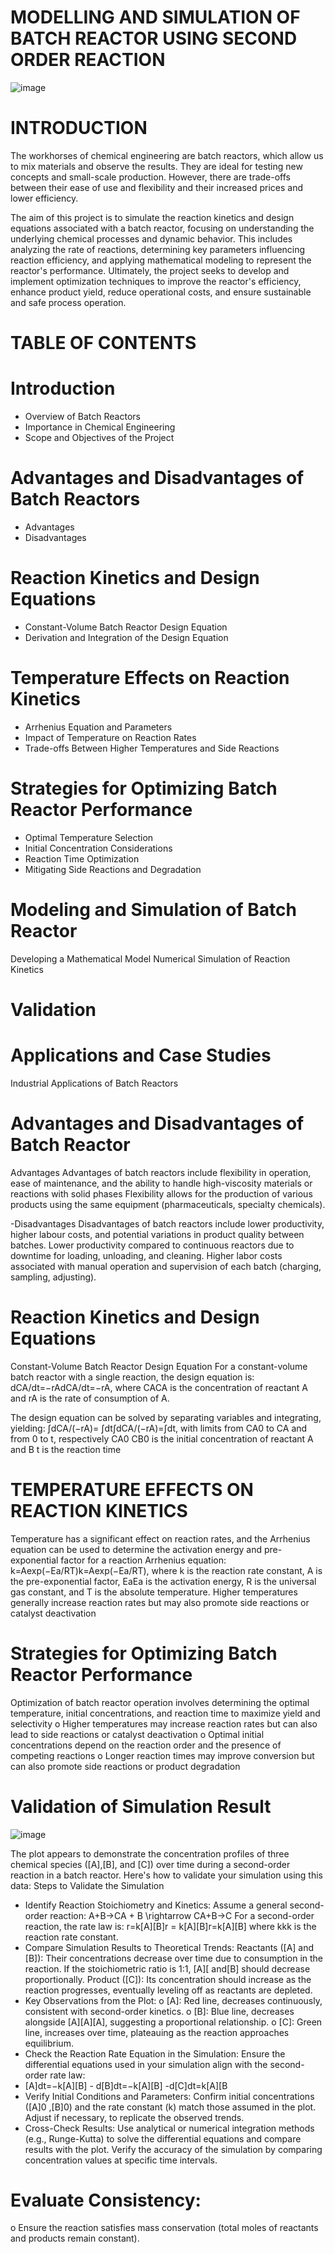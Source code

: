 # MODELLING AND SIMULATION OF BATCH REACTOR USING SECOND ORDER REACTION
![image](https://github.com/user-attachments/assets/073ad8db-183c-42ec-92cf-74e89de27f08)

# INTRODUCTION

The workhorses of chemical engineering are batch reactors, which allow us to mix materials and observe the results. They are ideal for testing new concepts and small-scale production. However, there are trade-offs between their ease of use and flexibility and their increased prices and lower efficiency. 

The aim of this project is to simulate the reaction kinetics and design equations associated with a batch reactor, focusing on understanding the underlying chemical processes and dynamic behavior. This includes analyzing the rate of reactions, determining key parameters influencing reaction efficiency, and applying mathematical modeling to represent the reactor's performance. Ultimately, the project seeks to develop and implement optimization techniques to improve the reactor's efficiency, enhance product yield, reduce operational costs, and ensure sustainable and safe process operation.
# TABLE OF CONTENTS
# Introduction
 - Overview of Batch Reactors
- Importance in Chemical Engineering
- Scope and Objectives of the Project
# Advantages and Disadvantages of Batch Reactors
- Advantages
- Disadvantages
# Reaction Kinetics and Design Equations
- Constant-Volume Batch Reactor Design Equation
- Derivation and Integration of the Design Equation
# Temperature Effects on Reaction Kinetics
- Arrhenius Equation and Parameters
- Impact of Temperature on Reaction Rates
- Trade-offs Between Higher Temperatures and Side Reactions
# Strategies for Optimizing Batch Reactor Performance
- Optimal Temperature Selection
 - Initial Concentration Considerations
- Reaction Time Optimization
 - Mitigating Side Reactions and Degradation
# Modeling and Simulation of Batch Reactor
Developing a Mathematical Model
 Numerical Simulation of Reaction Kinetics
# Validation 
# Applications and Case Studies
 Industrial Applications of Batch Reactors

# Advantages and Disadvantages of Batch Reactor
Advantages
Advantages of batch reactors include flexibility in operation, ease of maintenance, 
and the ability to handle high-viscosity materials or reactions with solid phases
Flexibility allows for the production of various products using the same equipment (pharmaceuticals, specialty chemicals).

-Disadvantages
Disadvantages of batch reactors include lower productivity, higher labour costs, and potential variations in product quality between batches.
Lower productivity compared to continuous reactors due to downtime for loading, unloading, and cleaning.
Higher labor costs associated with manual operation and supervision of each batch (charging, sampling, adjusting).

# Reaction Kinetics and Design Equations
Constant-Volume Batch Reactor Design Equation
For a constant-volume batch reactor with a single reaction, the design equation is: dCA/dt=−rAdCA/dt=−rA, where CACA is the concentration of reactant A and rA is the rate of consumption of A.

The design equation can be solved by separating variables and integrating, yielding: ∫dCA/(−rA)= ∫dt∫dCA/(−rA)=∫dt, with limits from CA0 to CA and from 0 to t, respectively
	CA0 CB0 is the initial concentration of reactant A and B
  t is the reaction time
 # TEMPERATURE EFFECTS ON REACTION KINETICS
  Temperature has a significant effect on reaction rates, and the Arrhenius equation can be used to determine the activation energy and pre-exponential factor for a reaction
Arrhenius equation: k=Aexp(−Ea/RT)k=Aexp(−Ea/RT), where k is the reaction rate constant, A is the pre-exponential factor, EaEa is the activation energy, R is the 
universal gas constant, and T is the absolute temperature.
Higher temperatures generally increase reaction rates but may also promote side reactions or catalyst deactivation

# Strategies for Optimizing Batch Reactor Performance
Optimization of batch reactor operation involves determining the optimal temperature, initial concentrations, and reaction time to maximize yield and selectivity
o Higher temperatures may increase reaction rates but can also lead to side reactions or catalyst deactivation
o Optimal initial concentrations depend on the reaction order and the presence of competing reactions
o Longer reaction times may improve conversion but can also promote side reactions or product degradation

# Validation of Simulation Result
 ![image](https://github.com/user-attachments/assets/d5387406-9758-4261-8d32-a1d153fa813f)

The plot appears to demonstrate the concentration profiles of three chemical species ([A],[B], and [C]) over time during a second-order reaction in a batch reactor. Here's how to validate your simulation using this data:
Steps to Validate the Simulation
 - Identify Reaction Stoichiometry and Kinetics:
	Assume a general second-order reaction: A+B→CA + B \rightarrow CA+B→C
	For a second-order reaction, the rate law is: r=k[A][B]r = k[A][B]r=k[A][B] where kkk is the reaction rate constant.
- Compare Simulation Results to Theoretical Trends:
  Reactants ([A] and [B]):
  Their concentrations decrease over time due to consumption in the reaction.
	If the stoichiometric ratio is 1:1, [A][ and[B] should decrease proportionally.
	Product ([C]):
  Its concentration should increase as the reaction progresses, eventually leveling off as reactants are depleted.
-	Key Observations from the Plot:
o	[A]: Red line, decreases continuously, consistent with second-order kinetics.
o	[B]: Blue line, decreases alongside [A][A][A], suggesting a proportional relationship.
o	[C]: Green line, increases over time, plateauing as the reaction approaches equilibrium.
  - Check the Reaction Rate Equation in the Simulation:
	Ensure the differential equations used in your simulation align with the second-order rate law: 
   - [A]dt=−k[A][B]
    - d[B]dt=−k[A][B]
    -d[C]dt=k[A][B
  - Verify Initial Conditions and Parameters:
	Confirm initial concentrations ([A]0 ,[B]0) and the rate constant (k) match those assumed in the plot.
	Adjust if necessary, to replicate the observed trends.
-	Cross-Check Results:
	Use analytical or numerical integration methods (e.g., Runge-Kutta) to solve the differential equations and compare results with the plot.
	Verify the accuracy of the simulation by comparing concentration values at specific time intervals.
  # Evaluate Consistency:
o	Ensure the reaction satisfies mass conservation (total moles of reactants and products remain constant).

